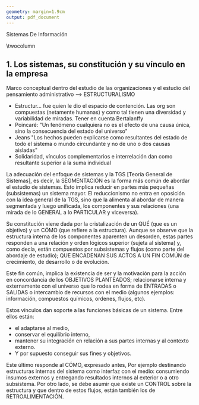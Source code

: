 ```yaml
---
geometry: margin=1.9cm
output: pdf_document
---
```


Sistemas De Información

\twocolumn

## 1. Los sistemas, su constitución y su vínculo en la empresa

Marco conceptual dentro del estudio de las organizaciones y el estudio del pensamiento administrativo --> ESTRUCTURALISMO

- Estructur... fue quien le dio el espacio de contención. Las org son compuestas (netamente humanas) y como tal tienen una diversidad y variabilidad de miradas. Tener en cuenta Bertalanffy
- Poincaré: "Un fenómeno cualquiera no es el efecto de una causa única, sino la consecuencia del estado del universo"
- Jeans "Los hechos pueden explicarse como resultantes del estado de todo el sistema o mundo circundante y no de uno o dos causas aisladas"
- Solidaridad, vínculos complementarios e interrelación dan como resultante superior a la suma individual

La adecuación del enfoque de sistemas y la TGS [Teoría General de Sistemas], es decir, la SEGMENTACIÓN es la forma más común de abordar el estudio de sistemas. Esto implica reducir en partes más pequeñas (subsistemas) un sistema mayor. El reduccionismo no entra en oposición con la idea general de la TGS, sino que la alimenta al abordar de manera segmentada y luego unificada, los componentes y sus relaciones (una mirada de lo GENERAL a lo PARTICULAR y viceversa).

Su constitución viene dada por la cristalización de un QUÉ (que es un objetivo) y un CÓMO (que refiere a la estructura). Aunque se observe que la estructura interna de los componentes aparenten un desorden, estas partes responden a una relación y orden lógicos superior (sujeta al sistema) y, como decía, están compuestos por subsistemas y flujos (como parte del abordaje de estudio); QUE ENCADENAN SUS ACTOS A UN FIN COMÚN de crecimiento, de desarrollo o de evolución.

Este fin común, implica la existencia de ser y la motivación para la acción en concordancia de los OBJETIVOS PLANTEADOS; relacionarse interna y externamente con el universo que lo rodea en forma de ENTRADAS o SALIDAS o intercambio de recursos con el medio (algunos ejemplos: información, compuestos químicos, ordenes, flujos, etc).

Estos vínculos dan soporte a las funciones básicas de un sistema. Entre ellos están:

* el adaptarse al medio, 
* conservar el equilibrio interno,
* mantener su integración en relación a sus partes internas y al contexto externo.
* Y por supuesto conseguir sus fines y objetivos.

Este último responde al CÓMO, expresado antes, Por ejemplo destinando estructuras internas del sistema como interfaz con el medio: consumiendo insumos externos y entregando resultados internos al exterior o a otro subsistema. Por otro lado, se debe asumir que existe un CONTROL sobre la estructura y que dentro de estos flujos, están también los de RETROALIMENTACIÓN.
